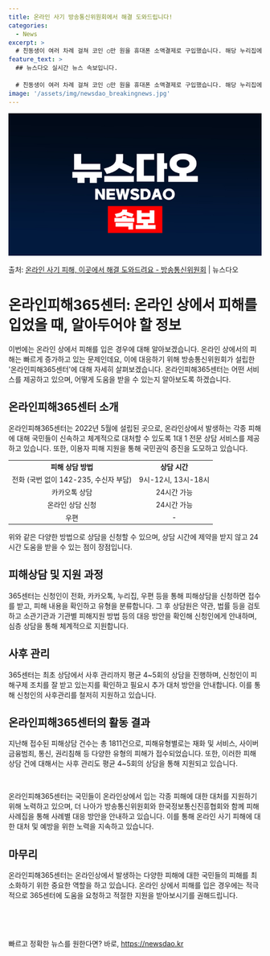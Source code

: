 ```yaml
---
title: 온라인 사기 방송통신위원회에서 해결 도와드립니다! 
categories:
  - News
excerpt: >
  # 친동생이 여러 차례 걸쳐 코인 ○만 원을 휴대폰 소액결제로 구입했습니다. 해당 누리집에는 코인은 충전일로…
feature_text: >
  ## 뉴스다오 실시간 뉴스 속보입니다.

  # 친동생이 여러 차례 걸쳐 코인 ○만 원을 휴대폰 소액결제로 구입했습니다. 해당 누리집에는 코인은 충전일로…
image: '/assets/img/newsdao_breakingnews.jpg'
---
```


![뉴스다오 속보](/assets/img/newsdao_breakingnews.jpg)

<p>출처: <a href="https://newsdao.kr/3222" rel="dofollow">온라인 사기 피해, 이곳에서 해결 도와드려요 - 방송통신위원회</a> | 뉴스다오</p>

<h1>온라인피해365센터: 온라인 상에서 피해를 입었을 때, 알아두어야 할 정보</h1>

<p data-ke-size="size16">이번에는 온라인 상에서 피해를 입은 경우에 대해 알아보겠습니다. 온라인 상에서의 피해는 빠르게 증가하고 있는 문제인데요, 이에 대응하기 위해 방송통신위원회가 설립한 '온라인피해365센터'에 대해 자세히 살펴보겠습니다. 온라인피해365센터는 어떤 서비스를 제공하고 있으며, 어떻게 도움을 받을 수 있는지 알아보도록 하겠습니다.</p>

<h2 data-ke-size="size26">온라인피해365센터 소개</h2>

<p data-ke-size="size16">온라인피해365센터는 2022년 5월에 설립된 곳으로, 온라인상에서 발생하는 각종 피해에 대해 국민들이 신속하고 체계적으로 대처할 수 있도록 1대 1 전문 상담 서비스를 제공하고 있습니다. 또한, 이용자 피해 지원을 통해 국민권익 증진을 도모하고 있습니다.</p>

<table>
  <tr>
    <td style="text-align: center; height: 17px;"><b>피해 상담 방법</b></td>
    <td style="text-align: center; height: 17px;"><b>상담 시간</b></td>
  </tr>
  <tr>
    <td style="text-align: center; height: 17px;">전화 (국번 없이 142-235, 수신자 부담)</td>
    <td style="text-align: center; height: 17px;">9시-12시, 13시-18시</td>
  </tr>
  <tr>
    <td style="text-align: center; height: 17px;">카카오톡 상담</td>
    <td style="text-align: center; height: 17px;">24시간 가능</td>
  </tr>
  <tr>
    <td style="text-align: center; height: 17px;">온라인 상담 신청</td>
    <td style="text-align: center; height: 17px;">24시간 가능</td>
  </tr>
  <tr>
    <td style="text-align: center; height: 17px;">우편</td>
    <td style="text-align: center; height: 17px;">-</td>
  </tr>
</table>

<p data-ke-size="size16">위와 같은 다양한 방법으로 상담을 신청할 수 있으며, 상담 시간에 제약을 받지 않고 24시간 도움을 받을 수 있는 점이 장점입니다.</p>

<h2 data-ke-size="size26">피해상담 및 지원 과정</h2>

<p data-ke-size="size16">365센터는 신청인이 전화, 카카오톡, 누리집, 우편 등을 통해 피해상담을 신청하면 접수를 받고, 피해 내용을 확인하고 유형을 분류합니다. 그 후 상담원은 약관, 법률 등을 검토하고 소관기관과 기관별 피해지원 방법 등의 대응 방안을 확인해 신청인에게 안내하며, 심층 상담을 통해 체계적으로 지원합니다.</p>

<h2 data-ke-size="size26">사후 관리</h2>

<p data-ke-size="size16">365센터는 최초 상담에서 사후 관리까지 평균 4~5회의 상담을 진행하며, 신청인이 피해구제 조치를 잘 받고 있는지를 확인하고 필요시 추가 대처 방안을 안내합니다. 이를 통해 신청인의 사후관리를 철저히 지원하고 있습니다.</p>

<h2 data-ke-size="size26">온라인피해365센터의 활동 결과</h2>

<p data-ke-size="size16">지난해 접수된 피해상담 건수는 총 1811건으로, 피해유형별로는 재화 및 서비스, 사이버금융범죄, 통신, 권리침해 등 다양한 유형의 피해가 접수되었습니다. 또한, 이러한 피해상담 건에 대해서는 사후 관리도 평균 4~5회의 상담을 통해 지원되고 있습니다.</p>

<p data-ke-size="size16">&nbsp;</p>

<p data-ke-size="size16">온라인피해365센터는 국민들이 온라인상에서 입는 각종 피해에 대한 대처를 지원하기 위해 노력하고 있으며, 더 나아가 방송통신위원회와 한국정보통신진흥협회와 함께 피해사례집을 통해 사례별 대응 방안을 안내하고 있습니다. 이를 통해 온라인 사기 피해에 대한 대처 및 예방을 위한 노력을 지속하고 있습니다.</p>

<h2 data-ke-size="size26">마무리</h2>
<p data-ke-size="size16">온라인피해365센터는 온라인상에서 발생하는 다양한 피해에 대한 국민들의 피해를 최소화하기 위한 중요한 역할을 하고 있습니다. 온라인 상에서 피해를 입은 경우에는 적극적으로 365센터에 도움을 요청하고 적절한 지원을 받아보시기를 권해드립니다.</p>

<p data-ke-size="size16">&nbsp;</p>

<p data-ke-size="size16">&nbsp;</p>
 

빠르고 정확한 뉴스를 원한다면? 바로, <a href="https://newsdao.kr" rel="dofollow">https://newsdao.kr</a>


